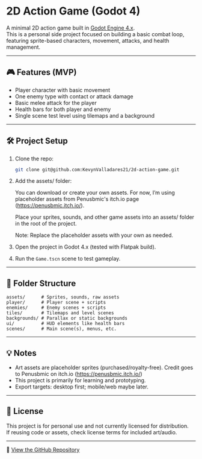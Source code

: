 # 2D Action Game (Godot 4)

A minimal 2D action game built in [Godot Engine 4.x](https://godotengine.org/).  
This is a personal side project focused on building a basic combat loop, featuring sprite-based characters, movement, attacks, and health management.

---

## 🎮 Features (MVP)

- Player character with basic movement
- One enemy type with contact or attack damage
- Basic melee attack for the player
- Health bars for both player and enemy
- Single scene test level using tilemaps and a background

---

## 🛠️ Project Setup

1. Clone the repo:
   ```bash
   git clone git@github.com:KevynValladares21/2d-action-game.git
   ```

2. Add the assets/ folder:

    You can download or create your own assets. For now, I’m using placeholder assets from Penusbmic's itch.io page (https://penusbmic.itch.io/).

    Place your sprites, sounds, and other game assets into an assets/ folder in the root of the project.

    Note: Replace the placeholder assets with your own as needed.

3. Open the project in Godot 4.x (tested with Flatpak build).

4. Run the `Game.tscn` scene to test gameplay.

---

## 📁 Folder Structure

```
assets/      # Sprites, sounds, raw assets
player/      # Player scene + scripts
enemies/     # Enemy scenes + scripts
tiles/       # Tilemaps and level scenes
backgrounds/ # Parallax or static backgrounds
ui/          # HUD elements like health bars
scenes/      # Main scene(s), menus, etc.
```

---

## 💡 Notes

- Art assets are placeholder sprites (purchased/royalty-free). Credit goes to Penusbmic on itch.io (https://penusbmic.itch.io/)
- This project is primarily for learning and prototyping.
- Export targets: desktop first; mobile/web maybe later.

---

## 📜 License

This project is for personal use and not currently licensed for distribution.  
If reusing code or assets, check license terms for included art/audio.

---

🔗 [View the GitHub Repository](https://github.com/KevynValladares21/2d-action-game)

